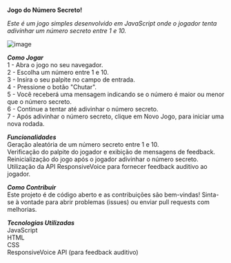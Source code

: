 **Jogo do Número Secreto!**

_Este é um jogo simples desenvolvido em JavaScript onde o jogador tenta adivinhar um número secreto entre 1 e 10._

![image](https://github.com/igorlima92/numero_secreto/assets/98646614/65a82318-c2eb-4344-8237-f8552ee39bfb)



_**Como Jogar**_  <br>
1 - Abra o jogo no seu navegador. <br>
2 - Escolha um número entre 1 e 10. <br>
3 - Insira o seu palpite no campo de entrada. <br>
4 - Pressione o botão "Chutar". <br>
5 - Você receberá uma mensagem indicando se o número é maior ou menor que o número secreto. <br>
6 - Continue a tentar até adivinhar o número secreto. <br>
7 - Após adivinhar o número secreto, clique em Novo Jogo, para iniciar uma nova rodada. <br>

_**Funcionalidades**_ <br>
Geração aleatória de um número secreto entre 1 e 10. <br>
Verificação do palpite do jogador e exibição de mensagens de feedback. <br>
Reinicialização do jogo após o jogador adivinhar o número secreto. <br>
Utilização da API ResponsiveVoice para fornecer feedback auditivo ao jogador. <br>

_**Como Contribuir**_ <br>
Este projeto é de código aberto e as contribuições são bem-vindas! Sinta-se à vontade para abrir problemas (issues) ou enviar pull requests com melhorias.

_**Tecnologias Utilizadas**_ <br>
JavaScript <br>
HTML <br>
CSS <br>
ResponsiveVoice API (para feedback auditivo)

